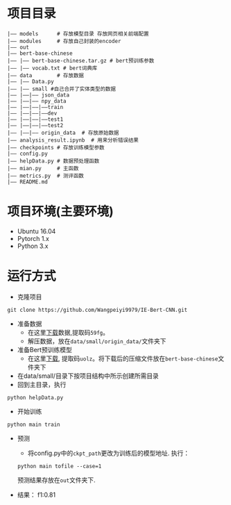 # 项目目录
```
|—— models      # 存放模型目录 存放网页相关前端配置
|—— modules     # 存放自己封装的encoder
|—— out         
|—— bert-base-chinese 
|—— |—— bert-base-chinese.tar.gz # bert预训练参数
|—— |—— vocab.txt # bert词典库
|—— data        # 存放数据
|—— |—— Data.py
|—— |—— small #自己合并了实体类型的数据
|—— |——|—— json_data  
|—— |——|—— npy_data  
|—— |——|——|——train
|—— |——|——|——dev
|—— |——|——|——test1
|—— |——|——|——test2
|—— |——|—— origin_data  # 存放原始数据
|—— analysis_result.ipynb  # 用来分析错误结果
|—— checkpoints # 存放训练模型参数
|—— config.py     
|—— helpData.py # 数据预处理函数
|—— mian.py     # 主函数
|—— metrics.py  # 测评函数
|—— README.md
```
# 项目环境(主要环境)
- Ubuntu 16.04
- Pytorch 1.x
- Python 3.x
# 运行方式
- 克隆项目

```
git clone https://github.com/Wangpeiyi9979/IE-Bert-CNN.git
```
- 准备数据
    - 在这里[下载](https://pan.baidu.com/s/1DG1aVcDzbKG3ubkj8Q8nHQ)数据,提取码`59fg`。
    - 解压数据，放在`data/small/origin_data/`文件夹下
- 准备Bert预训练模型
    - 在这里[下载](https://pan.baidu.com/s/1EGkPB628ewXJhqqgrHBfDw), 提取码`uolz`。将下载后的压缩文件放在`bert-base-chinese`文件夹下
- 在data/small/目录下按项目结构中所示创建所需目录
- 回到主目录，执行

```
python helpData.py
```
- 开始训练

```
python main train
```
- 预测
    - 将config.py中的`ckpt_path`更改为训练后的模型地址.
    执行：
    ```
    python main tofile --case=1
    ```
    预测结果存放在`out`文件夹下.

- 结果： f1:0.81
